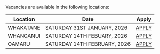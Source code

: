Vacancies are available in the following locations:

| Location | Date | Apply |
|---|---|---|
|WHAKATANE|SATURDAY 31ST JANUARY, 2026| [APPLY](mailto:tfaala@rgis.co.nz?subject=WHAKATANE%20-%20SATURDAY%2031ST%20JANUARY) |
|WHANGANUI|SATURDAY 14TH FEBUARY, 2026| [APPLY](mailto:tfaala@rgis.co.nz?subject=WHANGANUI%20-%20SATURDAY%2014TH%20FEBRUARY) |
|OAMARU|SATURDAY 14TH FEBRUARY, 2026| [APPLY](mailto:tfaala@rgis.co.nz?subject=OAMARU%20-%20SATURDAY%2014TH%20FEBRUARY) |
